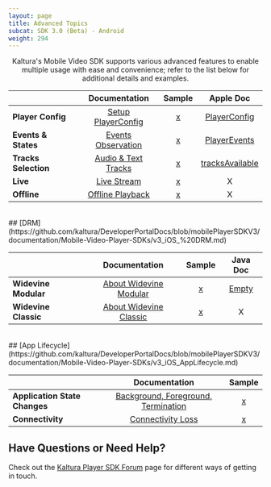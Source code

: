 ```yaml
---
layout: page
title: Advanced Topics
subcat: SDK 3.0 (Beta) - Android
weight: 294
---
```


<center>

Kaltura's Mobile Video SDK supports various advanced features to enable multiple usage with ease and convenience; refer to the list below for additional details and examples.

</center>

|                    |      Documentation                        | Sample | Apple Doc                                   |
|--------------------|:-----------------------------------------:|:------:|:-------------------------------------------:|
|**Player Config**   |[Setup PlayerConfig][playerConfigDocs]     | [x]()  | [PlayerConfig][playerConfigSwiftDocs]       |
|**Events & States** |[Events Observation][eventsObservationDocs]| [x]()  | [PlayerEvents][eventsObservationSwiftDocs]  |
|**Tracks Selection**|[Audio & Text Tracks][Audio&TextTracksDocs]| [x]()  | [tracksAvailable][Audio&TextTracksSwiftDocs]|
| **Live**           |[Live Stream][Live Stream Docs]            | [x]()  | X                                           |
| **Offline**        |[Offline Playback][Offline Playback Docs]  | [x]()  | X                                           |

[playerConfigDocs]:https://github.com/kaltura/DeveloperPortalDocs/blob/mobilePlayerSDKV3/documentation/Mobile-Video-Player-SDKs/v3_iOS_PlayerConfig.md
[playerConfigSwiftDocs]:https://kaltura.github.io/playkit/api/ios/Classes/PlayerConfig.html 
[eventsObservationDocs]:https://github.com/kaltura/DeveloperPortalDocs/blob/mobilePlayerSDKV3/documentation/Mobile-Video-Player-SDKs/v3_iOS_EventsAndStates.md
[eventsObservationSwiftDocs]:https://kaltura.github.io/playkit/api/ios/Classes/PlayerEvents.html
[Audio&TextTracksDocs]:https://github.com/kaltura/DeveloperPortalDocs/blob/mobilePlayerSDKV3/documentation/Mobile-Video-Player-SDKs/v3_iOS_TracksSelection.md
[Audio&TextTracksSwiftDocs]: https://kaltura.github.io/playkit/api/ios/Classes/PlayerEvents/tracksAvailable.html#/s:FCC7PlayKit12PlayerEvents15tracksAvailablecFT6tracksCS_8PKTracks_S1_
[Live Stream Docs]:https://github.com/kaltura/DeveloperPortalDocs/blob/mobilePlayerSDKV3/documentation/Mobile-Video-Player-SDKs/v3_iOS_Live.md
[Live Stream SwiftDocs]: http://
[Offline Playback Docs]:https://github.com/kaltura/DeveloperPortalDocs/blob/mobilePlayerSDKV3/documentation/Mobile-Video-Player-SDKs/v3_iOS_Offline.md
[Offline Playback SwiftDocs]: http://

</br>
## [DRM](https://github.com/kaltura/DeveloperPortalDocs/blob/mobilePlayerSDKV3/documentation/Mobile-Video-Player-SDKs/v3_iOS_%20DRM.md)

|                      |         Documentation                    | Sample | Java Doc                            |
|----------------------|:----------------------------------------:|:------:|:------------------------------------:|
| **Widevine Modular**         | [About Widevine Modular][FairPlayDocs] | [x]()  | [Empty][FairPlaySwiftDocs] |
| **Widevine Classic** | [About Widevine Classic][wideVineDocs]   | [x]()  | X                                    |

[FairPlayDocs]: https://github.com/kaltura/DeveloperPortalDocs/blob/mobilePlayerSDKV3/documentation/Mobile-Video-Player-SDKs/v3_iOS_%20DRM.md#fairplay
[FairPlaySwiftDocs]: https://kaltura.github.io/playkit/api/ios/Other%20Classes.html#/s:C7PlayKit15FairPlayDRMData
[widevineDocs]: https://github.com/kaltura/DeveloperPortalDocs/blob/mobilePlayerSDKV3/documentation/Mobile-Video-Player-SDKs/v3_iOS_%20DRM.md#widevine-classic

</br>
## [App Lifecycle](https://github.com/kaltura/DeveloperPortalDocs/blob/mobilePlayerSDKV3/documentation/Mobile-Video-Player-SDKs/v3_iOS_AppLifecycle.md)
 

|                 |         Documentation        | Sample |
|-----------------|:----------------------------:|:------:|
| **Application State Changes** | [Background, Foreground, Termination][application-state-changes] | [x]()  |
| **Connectivity**    | [Connectivity Loss][connectivityLoss]   | [x]()  |

[application-state-changes]: https://github.com/kaltura/DeveloperPortalDocs/blob/mobilePlayerSDKV3/documentation/Mobile-Video-Player-SDKs/v3_iOS_AppLifecycle.md#application-state-changes
[connectivityLoss]: https://github.com/kaltura/DeveloperPortalDocs/blob/mobilePlayerSDKV3/documentation/Mobile-Video-Player-SDKs/v3_iOS_AppLifecycle.md#connectivity


## Have Questions or Need Help?

Check out the [Kaltura Player SDK Forum](https://forum.kaltura.org/c/playkit) page for different ways of getting in touch.

